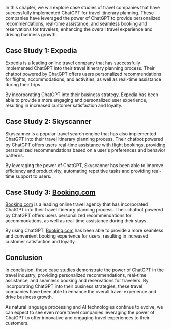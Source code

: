
In this chapter, we will explore case studies of travel companies that have successfully implemented ChatGPT for travel itinerary planning. These companies have leveraged the power of ChatGPT to provide personalized recommendations, real-time assistance, and seamless booking and reservations for travelers, enhancing the overall travel experience and driving business growth.

Case Study 1: Expedia
---------------------

Expedia is a leading online travel company that has successfully implemented ChatGPT into their travel itinerary planning process. Their chatbot powered by ChatGPT offers users personalized recommendations for flights, accommodations, and activities, as well as real-time assistance during their trips.

By incorporating ChatGPT into their business strategy, Expedia has been able to provide a more engaging and personalized user experience, resulting in increased customer satisfaction and loyalty.

Case Study 2: Skyscanner
------------------------

Skyscanner is a popular travel search engine that has also implemented ChatGPT into their travel itinerary planning process. Their chatbot powered by ChatGPT offers users real-time assistance with flight bookings, providing personalized recommendations based on a user's preferences and behavior patterns.

By leveraging the power of ChatGPT, Skyscanner has been able to improve efficiency and productivity, automating repetitive tasks and providing real-time support to users.

Case Study 3: [Booking.com](http://Booking.com)
-----------------------------------------------

[Booking.com](http://Booking.com) is a leading online travel agency that has incorporated ChatGPT into their travel itinerary planning process. Their chatbot powered by ChatGPT offers users personalized recommendations for accommodations, as well as real-time assistance during their stays.

By using ChatGPT, [Booking.com](http://Booking.com) has been able to provide a more seamless and convenient booking experience for users, resulting in increased customer satisfaction and loyalty.

Conclusion
----------

In conclusion, these case studies demonstrate the power of ChatGPT in the travel industry, providing personalized recommendations, real-time assistance, and seamless booking and reservations for travelers. By incorporating ChatGPT into their business strategies, these travel companies have been able to enhance the overall travel experience and drive business growth.

As natural language processing and AI technologies continue to evolve, we can expect to see even more travel companies leveraging the power of ChatGPT to offer innovative and engaging travel experiences to their customers.
